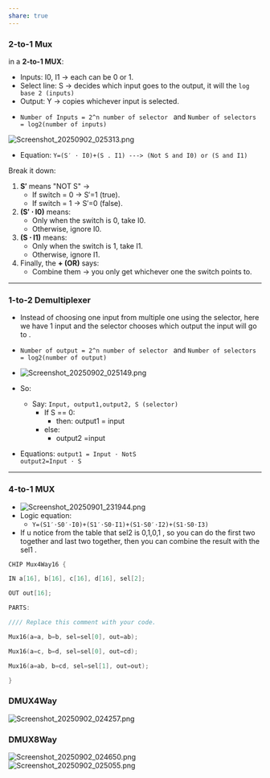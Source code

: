 ```yaml
---
share: true
---
```




### 2-to-1 Mux
in a **2-to-1 MUX**:
- Inputs: I0​, I1​ → each can be 0 or 1.
- Select line: S → decides which input goes to the output, it will the `log base 2 (inputs)`
- Output: Y → copies whichever input is selected.
* `Number of Inputs = 2^n number of selector ` and `Number of selectors = log2(number of inputs)`


![Screenshot_20250902_025313.png](OSSU/core_system/Build-a-Modern-Computer-from-First-Principles-From-Nand-to-Tetris-Project-Centered-Course-Tets/enveloppe/pictures_folder/Screenshot_20250902_025313.png)

* Equation:
`Y=(S′ ⋅ I0)+(S . I1) ---> (Not S and I0) or (S and I1)`

Break it down:
1. **S′** means "NOT S" →
    - If switch = 0 → S′=1 (true).
    - If switch = 1 → S′=0 (false).
2. **(S′ ⋅ I0)** means:
    - Only when the switch is 0, take I0.
    - Otherwise, ignore I0.
3. **(S ⋅ I1)** means:
    - Only when the switch is 1, take I1.
    - Otherwise, ignore I1.
4. Finally, the **+ (OR)** says:
    - Combine them → you only get whichever one the switch points to.
        

---



### 1-to-2 Demultiplexer

* Instead of choosing one input from multiple one using the selector, here we have 1 input and the selector chooses which output the input will go to .
* `Number of output = 2^n number of selector ` and `Number of selectors = log2(number of output)`


* ![Screenshot_20250902_025149.png](OSSU/core_system/Build-a-Modern-Computer-from-First-Principles-From-Nand-to-Tetris-Project-Centered-Course-Tets/enveloppe/pictures_folder/Screenshot_20250902_025149.png)
* So:
	* Say: `Input, output1,output2, S (selector)`
		* If S == 0:
			* then: output1 = input
		* else:
			* output2 =input
* Equations:
	`output1 ​= Input ⋅ NotS`  
	`output2​=Input ⋅ S`

---

### 4-to-1 MUX

* ![Screenshot_20250901_231944.png](OSSU/core_system/Build-a-Modern-Computer-from-First-Principles-From-Nand-to-Tetris-Project-Centered-Course-Tets/enveloppe/pictures_folder/Screenshot_20250901_231944.png)
*  Logic equation:
	* `Y=(S1′⋅S0′⋅I0)+(S1′⋅S0⋅I1)+(S1⋅S0′⋅I2)+(S1⋅S0⋅I3)`
* If u notice from the table that sel2 is 0,1,0,1 , so you can do the first two together and last two together, then you can combine the result with the sel1 .
 ```C
 CHIP Mux4Way16 {

IN a[16], b[16], c[16], d[16], sel[2];

OUT out[16];

PARTS:

//// Replace this comment with your code.

Mux16(a=a, b=b, sel=sel[0], out=ab);

Mux16(a=c, b=d, sel=sel[0], out=cd);

Mux16(a=ab, b=cd, sel=sel[1], out=out);

}
 ```


### DMUX4Way

![Screenshot_20250902_024257.png](OSSU/core_system/Build-a-Modern-Computer-from-First-Principles-From-Nand-to-Tetris-Project-Centered-Course-Tets/enveloppe/pictures_folder/Screenshot_20250902_024257.png)


### DMUX8Way
![Screenshot_20250902_024650.png](OSSU/core_system/Build-a-Modern-Computer-from-First-Principles-From-Nand-to-Tetris-Project-Centered-Course-Tets/enveloppe/pictures_folder/Screenshot_20250902_024650.png)![Screenshot_20250902_025055.png](OSSU/core_system/Build-a-Modern-Computer-from-First-Principles-From-Nand-to-Tetris-Project-Centered-Course-Tets/enveloppe/pictures_folder/Screenshot_20250902_025055.png)
